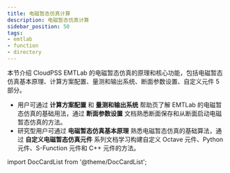 ```yaml
---
title: 电磁暂态仿真计算
description: 电磁暂态仿真计算
sidebar_position: 50
tags:
- emtlab
- function
- directory
---
```


本节介绍 CloudPSS EMTLab 的电磁暂态仿真的原理和核心功能，包括电磁暂态仿真基本原理、计算方案配置、量测和输出系统、断面参数设置、自定义元件 5 部分。

+ 用户可通过 **计算方案配置** 和 **量测和输出系统** 帮助页了解 EMTLab 的电磁暂态仿真的基础用法，通过 **断面参数设置** 文档熟悉断面保存和从断面启动电磁暂态仿真的方法。
+ 研究型用户可通过 **电磁暂态仿真基本原理** 熟悉电磁暂态仿真的基础算法，通过 **自定义电磁暂态仿真元件** 系列文档学习构建自定义 Octave 元件、Python 元件、S-Function 元件和 C++ 元件的方法。

import DocCardList from '@theme/DocCardList';

<DocCardList />

